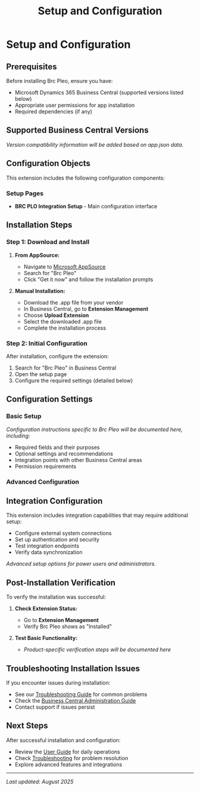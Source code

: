 ﻿---
title: "Setup and Configuration"
description: "Installation and configuration guide for Brc Pleo"
weight: 10
---

# Setup and Configuration

## Prerequisites

Before installing Brc Pleo, ensure you have:

- Microsoft Dynamics 365 Business Central (supported versions listed below)
- Appropriate user permissions for app installation
- Required dependencies (if any)

## Supported Business Central Versions

*Version compatibility information will be added based on app.json data.*


## Configuration Objects

This extension includes the following configuration components:

### Setup Pages
- **BRC PLO Integration Setup** - Main configuration interface

## Installation Steps

### Step 1: Download and Install

1. **From AppSource:**
   - Navigate to [Microsoft AppSource](https://appsource.microsoft.com/)
   - Search for "Brc Pleo"
   - Click "Get it now" and follow the installation prompts

2. **Manual Installation:**
   - Download the .app file from your vendor
   - In Business Central, go to **Extension Management**
   - Choose **Upload Extension**
   - Select the downloaded .app file
   - Complete the installation process

### Step 2: Initial Configuration

After installation, configure the extension:

1. Search for "Brc Pleo" in Business Central
2. Open the setup page
3. Configure the required settings (detailed below)

## Configuration Settings

### Basic Setup

*Configuration instructions specific to Brc Pleo will be documented here, including:*

- Required fields and their purposes
- Optional settings and recommendations
- Integration points with other Business Central areas
- Permission requirements

### Advanced Configuration

## Integration Configuration

This extension includes integration capabilities that may require additional setup:

- Configure external system connections
- Set up authentication and security
- Test integration endpoints
- Verify data synchronization



*Advanced setup options for power users and administrators.*

## Post-Installation Verification

To verify the installation was successful:

1. **Check Extension Status:**
   - Go to **Extension Management**
   - Verify Brc Pleo shows as "Installed"

2. **Test Basic Functionality:**
   - *Product-specific verification steps will be documented here*

## Troubleshooting Installation Issues

If you encounter issues during installation:

- See our [Troubleshooting Guide](../solving/) for common problems
- Check the [Business Central Administration Guide](https://docs.microsoft.com/dynamics365/business-central/)
- Contact support if issues persist

## Next Steps

After successful installation and configuration:

- Review the [User Guide](../user-guide/) for daily operations
- Check [Troubleshooting](../solving/) for problem resolution
- Explore advanced features and integrations

---

*Last updated: August 2025*





